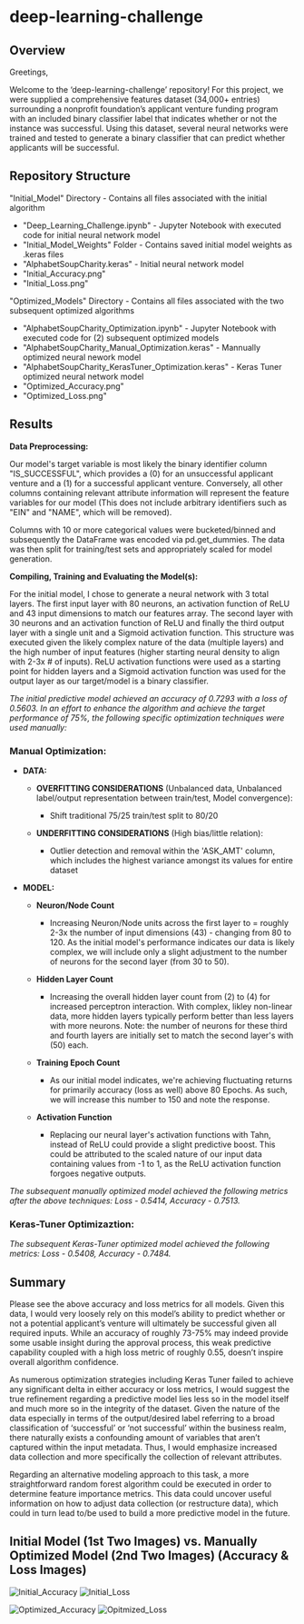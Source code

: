 # deep-learning-challenge

## Overview


Greetings,

Welcome to the ‘deep-learning-challenge’ repository! For this project, we were supplied a comprehensive features dataset (34,000+ entries) surrounding a nonprofit foundation’s applicant venture funding program with an included binary classifier label that indicates whether or not the instance was successful. Using this dataset, several neural networks were trained and tested to generate a binary classifier that can predict whether applicants will be successful.

## Repository Structure

"Initial_Model" Directory - Contains all files associated with the initial algorithm
- "Deep_Learning_Challenge.ipynb" - Jupyter Notebook with executed code for initial neural network model
- "Initial_Model_Weights" Folder - Contains saved initial model weights as .keras files
- "AlphabetSoupCharity.keras" - Initial neural network model
- "Initial_Accuracy.png"
- "Initial_Loss.png"


"Optimized_Models" Directory - Contains all files associated with the two subsequent optimized algorithms
- "AlphabetSoupCharity_Optimization.ipynb" - Jupyter Notebook with executed code for (2) subsequent optimized models
- "AlphabetSoupCharity_Manual_Optimization.keras" - Mannually optimized neural nework model
- "AlphabetSoupCharity_KerasTuner_Optimization.keras" - Keras Tuner optimized neural network model
- "Optimized_Accuracy.png"
- "Optimized_Loss.png"

## Results

**Data Preprocessing:**

Our model's target variable is most likely the binary identifier column "IS_SUCCESSFUL", which provides a (0) for an unsuccessful applicant venture and a (1) for a successful applicant venture. Conversely, all other columns containing relevant attribute information will represent the feature variables for our model (This does not include arbitrary identifiers such as "EIN" and "NAME", which will be removed).

Columns with 10 or more categorical values were bucketed/binned and subsequently the DataFrame was encoded via pd.get_dummies. The data was then split for training/test sets and appropriately scaled for model generation.

**Compiling, Training and Evaluating the Model(s):**

For the initial model, I chose to generate a neural network with 3 total layers. The first input layer with 80 neurons, an activation function of ReLU and 43 input dimensions to match our features array. The second layer with 30 neurons and an activation function of ReLU and finally the third output layer with a single unit and a Sigmoid activation function. This structure was executed given the likely complex nature of the data (multiple layers) and the high number of input features (higher starting neural density to align with 2-3x # of inputs). ReLU activation functions were used as a starting point for hidden layers and a Sigmoid activation function was used for the output layer as our target/model is a binary classifier.

_The initial predictive model achieved an accuracy of 0.7293 with a loss of 0.5603. In an effort to enhance the algorithm and achieve the target performance of 75%, the following specific optimization techniques were used manually:_

### Manual Optimization:

- **DATA:**

  - **OVERFITTING CONSIDERATIONS** (Unbalanced data, Unbalanced label/output representation between train/test, Model convergence):

    - Shift traditional 75/25 train/test split to 80/20

  - **UNDERFITTING CONSIDERATIONS** (High bias/little relation):

    - Outlier detection and removal within the 'ASK_AMT' column, which includes the highest variance amongst its values for entire dataset

- **MODEL:**

  - **Neuron/Node Count**

    - Increasing Neuron/Node units across the first layer to = roughly 2-3x the number of input dimensions (43) - changing from 80 to 120. As the initial model's performance indicates our data is likely complex, we will include only a slight adjustment to the number of neurons for the second layer (from 30 to 50).

  - **Hidden Layer Count**

    - Increasing the overall hidden layer count from (2) to (4) for increased perceptron interaction. With complex, likley non-linear data, more hidden layers typically perform better than less layers with more neurons. Note: the number of neurons for these third and fourth layers are initially set to match the second layer's with (50) each.

  - **Training Epoch Count**

    - As our initial model indicates, we're achieving fluctuating returns for primarily accuracy (loss as well) above 80 Epochs. As such, we will increase  this number to 150 and note the response.

  - **Activation Function**

    - Replacing our neural layer's activation functions with Tahn, instead of ReLU could provide a slight predictive boost. This could be attributed to the scaled nature of our input data containing values from -1 to 1, as the ReLU activation function forgoes negative outputs.


_The subsequent manually optimized model achieved the following metrics after the above techniques: Loss - 0.5414, Accuracy - 0.7513._

### Keras-Tuner Optimizaztion:

_The subsequent Keras-Tuner optimized model achieved the following metrics: Loss - 0.5408, Accuracy - 0.7484._


## Summary 

Please see the above accuracy and loss metrics for all models. Given this data, I would very loosely rely on this model’s ability to predict whether or not a potential applicant’s venture will ultimately be successful given all required inputs. While an accuracy of roughly 73-75% may indeed provide some usable insight during the approval process, this weak predictive capability coupled with a high loss metric of roughly 0.55, doesn’t inspire overall algorithm confidence.

As numerous optimization strategies including Keras Tuner failed to achieve any significant delta in either accuracy or loss metrics, I would suggest the true refinement regarding a predictive model lies less so in the model itself and much more so in the integrity of the dataset. Given the nature of the data especially in terms of the output/desired label referring to a broad classification of ‘successful’ or ‘not successful’ within the business realm, there naturally exists a confounding amount of variables that aren’t captured within the input metadata. Thus, I would emphasize increased data collection and more specifically the collection of relevant attributes.

Regarding an alternative modeling approach to this task, a more straightforward random forest algorithm could be executed in order to determine feature importance metrics. This data could uncover useful information on how to adjust data collection (or restructure data), which could in turn lead to/be used to build a more predictive model in the future.


## Initial Model (1st Two Images) vs. Manually Optimized Model (2nd Two Images) (Accuracy & Loss Images)

![Initial_Accuracy](https://github.com/user-attachments/assets/7b216a8a-1616-439a-b6da-812f79d5f253)
![Initial_Loss](https://github.com/user-attachments/assets/d2aacf2b-0910-48ad-a09b-6aaa7a861f94)

![Optimized_Accuracy](https://github.com/user-attachments/assets/013279ed-983c-454e-9bc4-7293f31a4c5b)
![Opitmized_Loss](https://github.com/user-attachments/assets/45251e79-d7d8-4a44-8f24-88250f3e6ee2)




